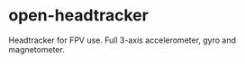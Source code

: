 open-headtracker
================

Headtracker for FPV use. Full 3-axis accelerometer, gyro and magnetometer.
